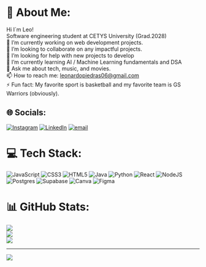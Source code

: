 # 💫 About Me:
Hi I´m Leo!<br>Software engineering student at CETYS University (Grad.2028)<br>🔭 I’m currently working on web development projects.<br>👯 I’m looking to collaborate on any impactful projects.<br>🤝 I’m looking for help with new projects to develop<br>🌱 I’m currently learning AI / Machine Learning fundamentals and DSA<br>💬 Ask me about tech, music, and movies.<br>📫 How to reach me: leonardopiedras06@gmail.com<br>⚡ Fun fact: My favorite sport is basketball and my favorite team is GS Warriors (obviously).


## 🌐 Socials:
[![Instagram](https://img.shields.io/badge/Instagram-%23E4405F.svg?logo=Instagram&logoColor=white)](https://instagram.com/leo_pp4) [![LinkedIn](https://img.shields.io/badge/LinkedIn-%230077B5.svg?logo=linkedin&logoColor=white)](https://linkedin.com/in/leonardo-piedras-407804333) [![email](https://img.shields.io/badge/Email-D14836?logo=gmail&logoColor=white)](mailto:leonardopiedras06@gmail.com) 

# 💻 Tech Stack:
![JavaScript](https://img.shields.io/badge/javascript-%23323330.svg?style=for-the-badge&logo=javascript&logoColor=%23F7DF1E) ![CSS3](https://img.shields.io/badge/css3-%231572B6.svg?style=for-the-badge&logo=css3&logoColor=white) ![HTML5](https://img.shields.io/badge/html5-%23E34F26.svg?style=for-the-badge&logo=html5&logoColor=white) ![Java](https://img.shields.io/badge/java-%23ED8B00.svg?style=for-the-badge&logo=openjdk&logoColor=white) ![Python](https://img.shields.io/badge/python-3670A0?style=for-the-badge&logo=python&logoColor=ffdd54) ![React](https://img.shields.io/badge/react-%2320232a.svg?style=for-the-badge&logo=react&logoColor=%2361DAFB) ![NodeJS](https://img.shields.io/badge/node.js-6DA55F?style=for-the-badge&logo=node.js&logoColor=white) ![Postgres](https://img.shields.io/badge/postgres-%23316192.svg?style=for-the-badge&logo=postgresql&logoColor=white) ![Supabase](https://img.shields.io/badge/Supabase-3ECF8E?style=for-the-badge&logo=supabase&logoColor=white) ![Canva](https://img.shields.io/badge/Canva-%2300C4CC.svg?style=for-the-badge&logo=Canva&logoColor=white) ![Figma](https://img.shields.io/badge/figma-%23F24E1E.svg?style=for-the-badge&logo=figma&logoColor=white)
# 📊 GitHub Stats:
![](https://github-readme-stats.vercel.app/api?username=lpiedras4&theme=dark&hide_border=true&include_all_commits=false&count_private=false)<br/>
![](https://nirzak-streak-stats.vercel.app/?user=lpiedras4&theme=dark&hide_border=true)<br/>
![](https://github-readme-stats.vercel.app/api/top-langs/?username=lpiedras4&theme=dark&hide_border=true&include_all_commits=false&count_private=false&layout=compact)

---
[![](https://visitcount.itsvg.in/api?id=lpiedras4&icon=0&color=0)](https://visitcount.itsvg.in)

<!-- Proudly created with GPRM ( https://gprm.itsvg.in ) -->
